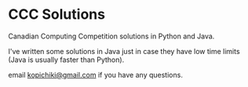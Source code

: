 # CCC Solutions

Canadian Computing Competition solutions in Python and Java.

I've written some solutions in Java just in case they have low time limits (Java is usually faster than Python).

email kopichiki@gmail.com if you have any questions.
